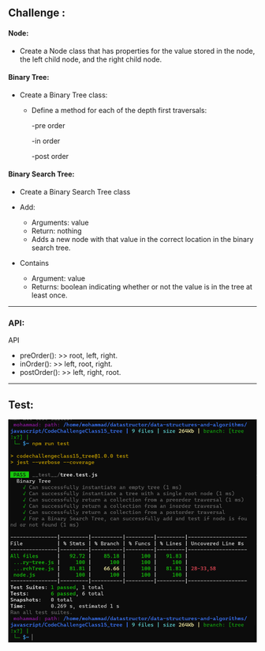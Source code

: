 

## Challenge : 

#### Node:

  - Create a Node class that has properties for the value stored in the node, the left child node, and the right child node.


#### Binary Tree:

- Create a Binary Tree class:
 
    - Define a method for each of the depth first traversals:
         
         -pre order
        
        -in order
       
       -post order 



#### Binary Search Tree:

- Create a Binary Search Tree class

- Add:
  - Arguments: value
  - Return: nothing
  - Adds a new node with that value in the correct location in the binary search tree.


- Contains
   - Argument: value
  - Returns: boolean indicating whether or not the value is in the tree at least once.

____

### API:
API
- preOrder():  >> root, left, right.
- inOrder(): >> left, root, right.
- postOrder():  >> left, right, root.
___
## Test:
![](./test15.PNG)









